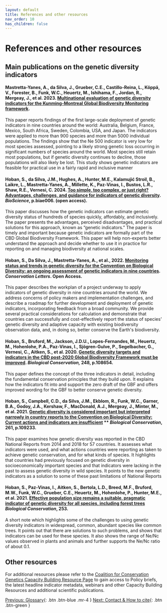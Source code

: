 ```yaml
---
layout: default
title: References and other resources
nav_order: 10
has_children: false
---
```


# References and other resources

## Main publications on the genetic diversity indicators

#### Mastretta-Yanes, A., da Silva, J., Grueber, C.E., Castillo-Reina, L., Köppä, V., Forester, B., Funk, W.C., Heuertz, M., Ishihama, F., Jordan, R., Mergeay, J., et al. 2023. **[Multinational evaluation of genetic diversity indicators for the Kunming-Montreal Global Biodiversity Monitoring framework](https://ecoevorxiv.org/repository/view/6104/).**

This paper reports findings of the first large-scale deployment of genetic indicators in nine countries around the world: Australia, Belgium, France, Mexico, South Africa, Sweden, Colombia, USA, and Japan.  The indicators were applied to more than 900 species and more than 5000 individual populations.  The findings show that the Ne 500 indicator is very low for most species assessed, pointing to a likely strong genetic loss occurring in significant numbers of species around the world.  Most species still retain most populations, but if genetic diversity continues to decline, those populations will also likely be lost.  This study shows genetic indicators are feasible for practical use in a fairly rapid and inclusive manner

#### Hoban, S., da Silva, J.M., Hughes, A., Hunter, M.E., Kalamujić Stroil, B., Laikre, L., Mastretta-Yanes, A., Millette, K., Paz-Vinas, I., Bustos, L.R., Shaw, R.E., Vernesi, C. 2024. [Too simple, too complex, or just right? Advantages, challenges, and guidance for indicators of genetic diversity](https://academic.oup.com/bioscience/advance-article/doi/10.1093/biosci/biae006/7625302). *BioScience*, p.biae006. (open access).

This paper discusses how the genetic indicators can estimate genetic diversity status of hundreds of species quickly, affordably, and inclusively.  The paper presents the advantages, perceived disadvantages, and practical solutions for this approach, known as “genetic indicators.”  The paper is timely and important because genetic indicators are formally part of the CBD Global Biodiversity Framework.  This paper will help non-experts better understand the approach and decide whether to use it in practice for reporting on and managing biodiversity at national scales.

#### Hoban, S., Da Silva, J., Mastretta-Yanes, A., et al., 2022. [Monitoring status and trends in genetic diversity for the Convention on Biological Diversity: an ongoing assessment of genetic indicators in nine countries](https://conbio.onlinelibrary.wiley.com/doi/full/10.1111/conl.12953). *Conservation Letters*. Open Access. 

This paper describes the workplan of a project underway to apply indicators of genetic diversity in nine countries around the world. We address concerns of policy makers and implementation challenges, and describe a roadmap for further development and deployment of genetic indicators, incorporating feedback from a broad community. We provide several practical considerations for calculation and demonstrate that countries can successfully and cost-effectively report the status of species’ genetic diversity and adaptive capacity with existing biodiversity observation data, and, in doing so, better conserve the Earth's biodiversity.

#### Hoban, S., Bruford, M., Jackson, J.D.U., Lopes-Fernandes, M., Heuertz, M., Hohenlohe, P.A., Paz-Vinas, I., Sjögren-Gulve, P., Segelbacher, G., Vernesi, C., Aitken, S., et al. 2020. [Genetic diversity targets and indicators in the CBD post-2020 Global Biodiversity Framework must be improved](https://www.sciencedirect.com/science/article/pii/S0006320720307126). *Biological Conservation,* 248, p.108654.

This paper defines the concept of the three indicators in detail, including the fundamental conservation principles that they build upon.  It explains how the indicators fit into and support the zero draft of the GBF and offers improved wording for the GBF to better conserve genetic diversity.

#### Hoban, S., Campbell, C.D., da Silva, J.M., Ekblom, R., Funk, W.C., Garner, B.A., Godoy, J.A., Kershaw, F., MacDonald, A.J., Mergeay, J., Minter, M., et al. 2021. [Genetic diversity is considered important but interpreted narrowly in country reports to the Convention on Biological Diversity: Current actions and indicators are insufficient](https://www.sciencedirect.com/science/article/pii/S0006320721002858) ** *Biological Conservation*, 261, p.109233.

This paper examines how genetic diversity was reported in the CBD National Reports from 2014 and 2018 for 57 countries. It assesses what indicators were used, and what actions countries were reporting as taken to achieve genetic conservation, and for what kinds of species. It highlights that countries had previously focused on genetic diversity in socioeconomically important species and that indicators were lacking in the past to assess genetic diversity in wild species. It points to the new genetic indicators as a solution to some of these past limitations of National Reports

#### Hoban, S., Paz-Vinas, I., Aitken, S., Bertola, L.D., Breed, M.F., Bruford, M.W., Funk, W.C., Grueber, C.E., Heuertz, M., Hohenlohe, P., Hunter, M.E., et al. 2021. [Effective population size remains a suitable, pragmatic indicator of genetic diversity for all species, including forest trees](https://doi.org/10.1016/j.biocon.2020.108906) *Biological Conservation*, 253.

A short note which highlights some of the challenges to using genetic diversity indicators in widespread, common, abundant species like common trees. It points out that there are solutions to such problems, and shows that indicators can be used for these species.  It also shows the range of Ne/Nc values observed in plants and animals and further supports the Ne/Nc ratio of about 0.1.

## Other resources

For additional resources please refer to the [Coalition for Conservation Genetics Capacity Building Resource Page](https://www.coalitionforconservationgenetics.org/resources-database/category/Capacity%20building) to gain access to Policy briefs, the latest headline indicator metadata, webinars and other Capacity Building Resources and additional scientific publications.  

[Previous: Glossary](https://ccgenetics.github.io/guidelines-genetic-diversity-indicators/docs/7_Glossary/Glossary.html#glossary){: .btn .btn-blue .mr-4 }
[Next: Contact & How to cite](https://ccgenetics.github.io/guidelines-genetic-diversity-indicators/docs/Contact_cite/Contact_cite.html#get-in-touch-and-more-help){: .btn .btn-green }
